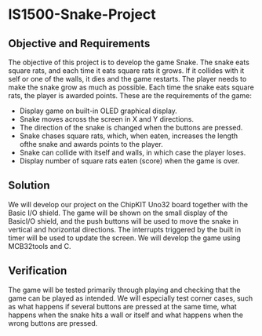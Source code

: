 # IS1500-Snake-Project

## Objective and Requirements

The objective of this project is to develop the game Snake. The snake eats square rats, and each time it eats square rats it grows. If it collides with it self or one of the walls, it dies and the game restarts. The player needs to make the snake grow as much as possible. Each time the snake eats square rats, the player is awarded points. These are the requirements of the game:


- Display game on built-in OLED graphical display.
- Snake moves across the screen in X and Y directions.
- The direction of the snake is changed when the buttons are pressed.
- Snake chases square rats, which, when eaten, increases the length ofthe snake and awards points to the player.
- Snake can collide with itself and walls, in which case the player loses.
- Display number of square rats eaten (score) when the game is over.

## Solution

We will develop our project on the ChipKIT Uno32 board together with the Basic I/O shield. The game will be shown on the small display of the BasicI/O shield, and the push buttons will be used to move the snake in vertical and horizontal directions. The interrupts triggered by the built in timer will be used to update the screen. We will develop the game using MCB32tools and C.

## Verification

The game will be tested primarily through playing and checking that the game can be played as intended. We will especially test corner cases, such as what happens if several buttons are pressed at the same time, what happens when the snake hits a wall or itself and what happens when the wrong buttons are pressed.
